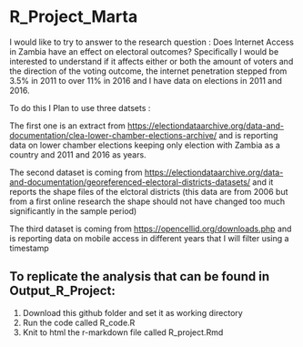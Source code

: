 # R_Project_Marta

I would like to try to answer to the research question : Does Internet Access in Zambia have an effect on electoral outcomes? 
Specifically I would be interested to understand if it affects either or both the amount of voters and the direction of the voting outcome, the internet penetration stepped from 3.5% in 2011 to over 11% in 2016 and I have data on elections in 2011 and 2016. 

To do this I Plan to use three datsets : 

The first one is an extract from https://electiondataarchive.org/data-and-documentation/clea-lower-chamber-elections-archive/ and is reporting data on lower chamber elections keeping only election with Zambia as a country and 2011 and 2016 as years. 

The second dataset is coming from https://electiondataarchive.org/data-and-documentation/georeferenced-electoral-districts-datasets/ and it reports the shape files of the elctoral districts (this data are from 2006 but from a first online research the shape should not have changed too much significantly in the sample period)

The third dataset is coming from https://opencellid.org/downloads.php and is reporting data on mobile access in different years that I will filter using a timestamp

## To replicate the analysis that can be found in Output_R_Project: 

1) Download this github folder and set it as working directory
2) Run the code called R_code.R
3) Knit to html the r-markdown file called R_project.Rmd



